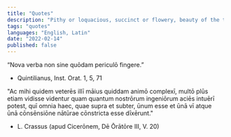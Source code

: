 ```yaml
---
title: "Quotes"
description: "Pithy or loquacious, succinct or flowery, beauty of the tongue"
tags: "quotes"
languages: "English, Latin"
date: "2022-02-14"
published: false
---
```


“Nova verba non sine quōdam periculō fingere.”

- Quintilianus, Inst. Orat. 1, 5, 71


"Ac mihi quidem veterēs illī māius quiddam animō complexī, multō plūs etiam vidisse videntur quam quantum nostrōrum ingeniōrum aciēs intuērī potest, quī omnia haec, quae supra et subter, ūnum esse et ūnā vī atque ūnā cōnsēnsiōne nātūrae cōnstricta esse dīxērunt."

- L. Crassus (apud Cicerōnem, Dē Ōrātōre III, V. 20)
